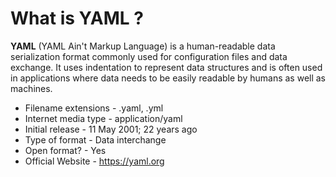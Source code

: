 # **What is YAML** ?

**YAML** (YAML Ain't Markup Language) is a human-readable data serialization format commonly used for configuration files and data exchange. It uses indentation to represent data structures and is often used in applications where data needs to be easily readable by humans as well as machines.

- Filename extensions	- .yaml, .yml
- Internet media type	- application/yaml
- Initial release	- 11 May 2001; 22 years ago
- Type of format - Data interchange
- Open format? - Yes
- Official Website - <https://yaml.org>